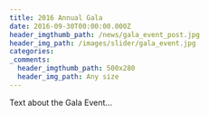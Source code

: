 ```yaml
---
title: 2016 Annual Gala
date: 2016-09-30T00:00:00.000Z
header_imgthumb_path: /news/gala_event_post.jpg
header_img_path: /images/slider/gala_event.jpg
categories:
_comments:
  header_imgthumb_path: 500x280
  header_img_path: Any size
---
```



Text about the Gala Event...